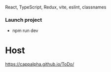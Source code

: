 React, TypeScript, Redux, vite, eslint, classnames

### Launch project
- npm run dev

# Host
https://cappalpha.github.io/ToDo/